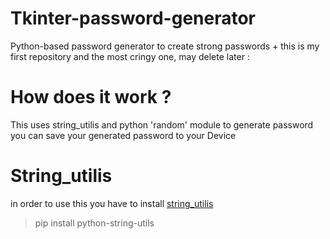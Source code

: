 # Tkinter-password-generator
Python-based password generator to create strong passwords + this is my first repository and the most cringy one, may delete later :


# How does it work ?
This uses string_utilis and python 'random' module to generate password
you can save your generated password to your Device

# String_utilis
in order to use this you have to install [string_utilis](https://pypi.org/project/python-string-utils/)

> pip install python-string-utils

